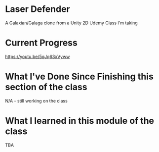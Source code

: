 # Laser Defender
A Galaxian/Galaga clone from a Unity 2D Udemy Class I'm taking

# Current Progress

https://youtu.be/5qJq63xVyww

# What I've Done Since Finishing this section of the class

N/A - still working on the class

# What I learned in this module of the class
TBA
